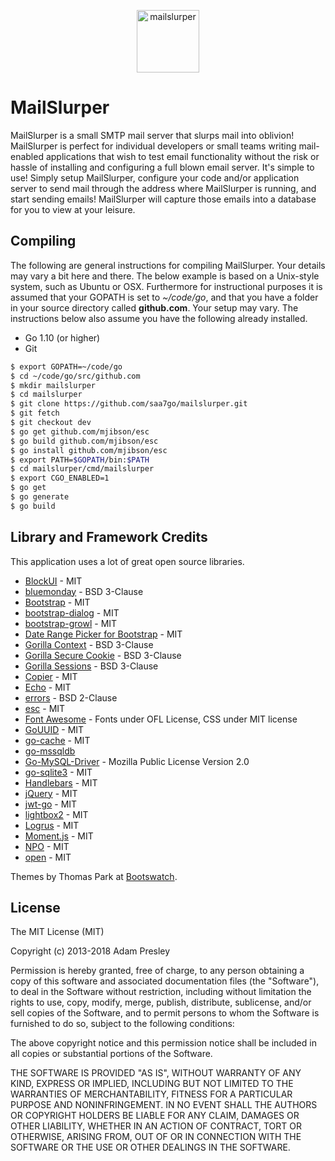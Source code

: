 <p align="center"><img src="logo/horizontal.png" alt="mailslurper" height="100px"></p>

MailSlurper
===========

MailSlurper is a small SMTP mail server that slurps mail into oblivion! MailSlurper is perfect for individual developers or small teams writing mail-enabled applications that wish to test email functionality without the risk or hassle of installing and configuring a full blown email server. It's simple to use! Simply setup MailSlurper, configure your code and/or application server to send mail through the address where MailSlurper is running, and start sending emails! MailSlurper will capture those emails into a database for you to view at your leisure.

Compiling
---------
The following are general instructions for compiling MailSlurper. Your details may vary a bit here and there. The below example is based on a Unix-style system, such as Ubuntu or OSX. Furthermore for instructional purposes it is assumed that your GOPATH is set to *~/code/go*, and that you have a folder in your source directory called **github.com**. Your setup may vary. The instructions below also assume you have the following already installed.

* Go 1.10 (or higher)
* Git

```bash
$ export GOPATH=~/code/go
$ cd ~/code/go/src/github.com
$ mkdir mailslurper
$ cd mailslurper
$ git clone https://github.com/saa7go/mailslurper.git
$ git fetch
$ git checkout dev
$ go get github.com/mjibson/esc
$ go build github.com/mjibson/esc
$ go install github.com/mjibson/esc
$ export PATH=$GOPATH/bin:$PATH
$ cd mailslurper/cmd/mailslurper
$ export CGO_ENABLED=1
$ go get
$ go generate
$ go build
```

Library and Framework Credits
-----------------------------
This application uses a lot of great open source libraries.

* [BlockUI](http://jquery.malsup.com/block/) - MIT
* [bluemonday](https://github.com/microcosm-cc/bluemonday) - BSD 3-Clause
* [Bootstrap](http://getbootstrap.com/) - MIT
* [bootstrap-dialog](https://github.com/nakupanda/bootstrap3-dialog) - MIT
* [bootstrap-growl](https://github.com/ifightcrime/bootstrap-growl) - MIT
* [Date Range Picker for Bootstrap](http://www.daterangepicker.com) - MIT
* [Gorilla Context](https://github.com/gorilla/context) - BSD 3-Clause
* [Gorilla Secure Cookie](https://github.com/gorilla/securecookie) - BSD 3-Clause
* [Gorilla Sessions](https://github.com/gorilla/sessions) - BSD 3-Clause
* [Copier](https://github.com/jinzhu/copier) - MIT
* [Echo](https://github.com/labstack/echo) - MIT
* [errors](https://github.com/pkg/errors) - BSD 2-Clause
* [esc](https://github.com/mjibson/esc) - MIT
* [Font Awesome](http://fortawesome.github.io/Font-Awesome/) - Fonts under OFL License, CSS under MIT license
* [GoUUID](https://github.com/nu7hatch/gouuid) - MIT
* [go-cache](https://github.com/patrickmn/go-cache) - MIT
* [go-mssqldb](https://github.com/denisenkom/go-mssqldb)
* [Go-MySQL-Driver](https://github.com/go-sql-driver/mysql) - Mozilla Public License Version 2.0
* [go-sqlite3](https://github.com/mattn/go-sqlite3) - MIT
* [Handlebars](http://handlebarsjs.com) - MIT
* [jQuery](http://jquery.com/) - MIT
* [jwt-go](https://github.com/dgrijalva/jwt-go) - MIT
* [lightbox2](http://lokeshdhakar.com/projects/lightbox2/) - MIT
* [Logrus](https://github.com/sirupsen/logrus) - MIT
* [Moment.js](http://momentjs.com) - MIT
* [NPO](https://github.com/getify/native-promise-only) - MIT
* [open](https://github.com/skratchdot/open-golang) - MIT

Themes by Thomas Park at [Bootswatch](http://bootswatch.com/).

License
-------
The MIT License (MIT)

Copyright (c) 2013-2018 Adam Presley

Permission is hereby granted, free of charge, to any person obtaining a copy
of this software and associated documentation files (the "Software"), to deal
in the Software without restriction, including without limitation the rights
to use, copy, modify, merge, publish, distribute, sublicense, and/or sell
copies of the Software, and to permit persons to whom the Software is
furnished to do so, subject to the following conditions:

The above copyright notice and this permission notice shall be included in all
copies or substantial portions of the Software.

THE SOFTWARE IS PROVIDED "AS IS", WITHOUT WARRANTY OF ANY KIND, EXPRESS OR
IMPLIED, INCLUDING BUT NOT LIMITED TO THE WARRANTIES OF MERCHANTABILITY,
FITNESS FOR A PARTICULAR PURPOSE AND NONINFRINGEMENT. IN NO EVENT SHALL THE
AUTHORS OR COPYRIGHT HOLDERS BE LIABLE FOR ANY CLAIM, DAMAGES OR OTHER
LIABILITY, WHETHER IN AN ACTION OF CONTRACT, TORT OR OTHERWISE, ARISING FROM,
OUT OF OR IN CONNECTION WITH THE SOFTWARE OR THE USE OR OTHER DEALINGS IN THE
SOFTWARE.
